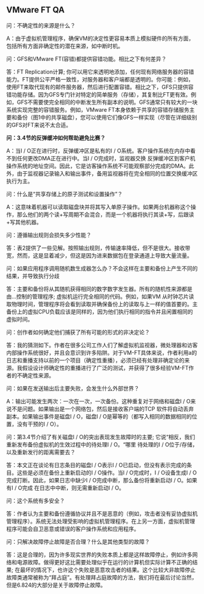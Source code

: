 ## VMware FT QA
问：不确定性的来源是什么？

A：由于虚拟机管理程序，确保VM的决定性更容易本质上模拟硬件的所有方面，包括所有方面非确定性的潜在来源，如中断时机。

问：GFS和VMware FT(容错)都提供容错功能。相比之下有何差异？

答：FT Replication计算; 你可以用它来透明地添加，任何现有网络服务器的容错能力。FT提供公平严格一致性，对服务器和客户端都是透明的。你可能：例如，使用FT来取代现有的邮件服务器，然后进行配置容错。相比之下，GFS只提供容错功能存储。因为GFS专门针对特定的简单服务（存储），其复制比FT更有效。例如，GFS不需要使完全相同的中断发生所有副本的说明。GFS通常只有较大的一块系统实现完整的容错服务。例如，VMware FT本身依赖于共享的容错存储服务主要和备份（图1中的共享磁盘），您可以使用它们像GFS一样实现（尽管在详细级别的GFS对FT来说不太合适。

**问：3.4节的反弹缓冲如何帮助避免比赛？**

A：当I / O正在进行时，反弹缓冲区是私有的I / O系统。客户操作系统在内存中看不到任何更改DMA正在进行中。当I / O完成时，监视器交换
反弹缓冲区到客户机操作系统的地址空间。因此，它是访客操作系统不可能观察部分完成的DMA。此外，由于监视器记录输入和输出事件，备用监视器将在完全相同的位置交换缓冲区执行为主。

问：什么是“共享存储上的原子测试和设置操作”？

A：这意味着机器可以读取磁盘块并将其写入单原子操作。如果两台机器称这个操作，那么他们的两个读+写周期不会混合，而是一个机器将执行其读+写，后跟读+写其他机器。

问：遵循输出规则会损失多少性能？

答：表2提供了一些见解。按照输出规则，传输速率降低，但不是很大。接收带宽，然而，这是显着减少，但这是因为进来数据包在登录通道上导致大量流量。

问：如果应用程序调用随机数生成器怎么办？不会这样在主要和备份上产生不同的结果，并导致执行分歧

答：主要和备份将从其随机获得相同的数字数字发生器。所有的随机性来源都是由...控制的管理程序; 虚拟机运行完全相同的代码。例如，如果VM
从时钟芯片读取物理时间，管理程序将会看到读取并确保备份上的读取与上一样的值首要的。主备份上的虚拟CPU负载应该是同样的，因为他们执行相同的指令并且闲置相同的虚拟时间。

问：创作者如何确定他们捕获了所有可能的形式的非决定论？

答：我的猜测如下。作者在很多公司工作人们了解虚拟机监视器，微处理器和访客内部操作系统很好，并且会意识到许多陷阱。对于VM-FT具体来说，作者利用a的日志和重播支持以前的一个项目（确定性重播），必须已经有处理非确定论的来源。我假设设计师确定性的重播进行了广泛的测试，并获得了很多经验VM-FT作者的不确定性来源。

问：如果在发送输出后主要失败，会发生什么外部世界？

A：输出可能发生两次：一次在一次，一次备份。这种重复对于网络和磁盘I / O来说不是问题。如果输出是一个网络包，然后是接收客户端的TCP
软件将自动丢弃副本。如果输出事件是磁盘I / O，磁盘I / O是幂等的（都写入相同的数据相同的位置，没有干预的I / O）。

问：第3.4节介绍了有关磁盘I / O的突出表现发生故障时的主要; 它说“相反，我们重新发布备份虚拟机的生效过程中的待处理I / O。“哪里
待处理的I / O位于/存储，以及重新发行的距离需要去？

答：本文正在谈论有日志条目的磁盘I / O表示I / O已启动，但没有表示完成的条目。这些是必须在备份上重新启动的I / O操作。当I / O完成时，I / O设备生成I / O完成打断。因此，如果日志中缺少I / O完成中断，那么备份将重新启动I / O。如果有I / O完成
在日志中中断，则无需重新启动I / O。

问：这个系统有多安全？

答：作者认为主要和备份遵循协议并且不是恶意的（例如，攻击者没有妥协虚拟机管理程序）。系统无法处理受影响的虚拟机管理程序。在上另一方面，虚拟机管理程序可能会自卫恶意或错误的客户操作系统和应用程序。

问：只解决故障停止故障是否合理？什么是其他类型的故障？

答：这是合理的，因为许多现实世界的失败本质上都是这样故障停止，例如许多网络和电源故障。做得更好这比需要处理似乎在运行的计算机但实际计算不正确的结果; 在最坏的情况下，也许这个失败是恶意攻击者的结果。这个比较大非故障停止故障类通常被称为“拜占庭”。有处理拜占庭故障的方法，我们将在最后讨论当然，但是6.824的大部分是关于故障停止故障。

